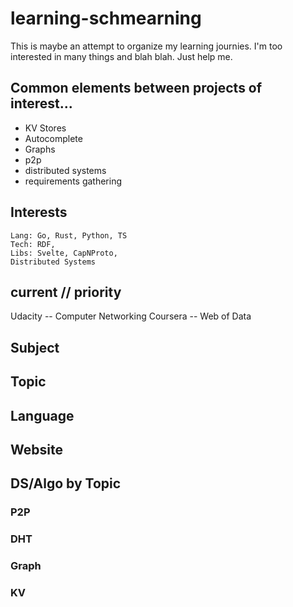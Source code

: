 # learning-schmearning
This is maybe an attempt to organize my learning journies. I'm too interested in many things and blah blah. Just help me. 

## Common elements between projects of interest...
- KV Stores
- Autocomplete
- Graphs
- p2p
- distributed systems
- requirements gathering


## Interests
    Lang: Go, Rust, Python, TS
    Tech: RDF, 
    Libs: Svelte, CapNProto, 
    Distributed Systems

## current // priority
Udacity -- Computer Networking
Coursera -- Web of Data

## Subject

## Topic

## Language

## Website



## DS/Algo by Topic
### P2P
### DHT
### Graph
### KV
